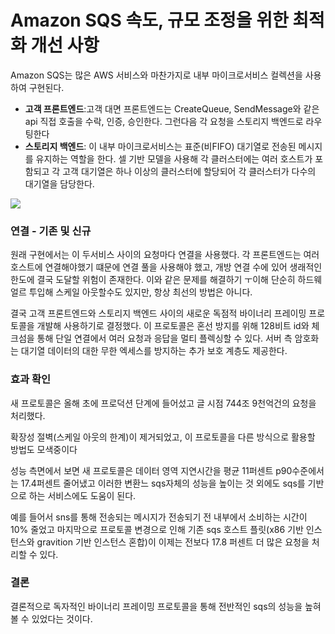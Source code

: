 # Amazon SQS 속도, 규모 조정을 위한 최적화 개선 사항

Amazon SQS는 많은 AWS 서비스와 마찬가지로 내부 마이크로서비스 컬렉션을 사용하여 구현된다. 

- **고객 프론트엔드**:고객 대면 프론트엔드는 CreateQueue, SendMessage와 같은 api 직접 호출을 수락, 인증, 승인한다. 그런다음 각 요청을 스토리지 백엔드로 라우팅한다
- **스토리지 백엔드**: 이 내부 마이크로서비스는 표준(비FIFO) 대기열로 전송된 메시지를 유지하는 역할을 한다. 셀 기반 모델을 사용해 각 클러스터에는 여러 호스트가 포함되고 각 고객 대기열은 하나 이상의 클러스터에 할당되어 각 클러스터가 다수의 대기열을 담당한다.
  
![](https://d2908q01vomqb2.cloudfront.net/da4b9237bacccdf19c0760cab7aec4a8359010b0/2024/03/25/sqs_fleets_3.png)

### **연결 - 기존 및 신규**

원래 구현에서는 이 두서비스 사이의 요청마다 연결을 사용했다. 각 프론트엔드는 여러 호스트에 연결해야했기 떄문에 연결 풀을 사용해야 했고, 개방 연결 수에 있어 생래적인 한도에 결국 도달할 위험이 존재한다. 이와 같은 문제를 해결하기 ㅜ이해 단순히 하드웨얼르 투입해 스케일 아웃할수도 있지만, 항상 최선의 방법은 아니다.

결국 고객 프론트엔드와 스토리지 백엔드 사이의 새로운 독점적 바이너리 프레이밍 프로토콜을 개발해 사용하기로 결정했다. 이 프로토콜은 혼선 방지를 위해 128비트 id와 체크섬을 통해 단일 연결에서 여러 요청과 응답을 멀티 플렉싱할 수 있다. 서버 측 암호화는 대기열 데이터의 대한 무한 엑세스를 방지하는 추가 보호 계층도 제공한다.

### **효과 확인**

새 프로토콜은 올해 초에 프로덕션 단계에 들어섰고 글 시점 744조 9천억건의 요청을 처리했다.

확장성 절벽(스케일 아웃의 한계)이 제거되었고, 이 프로토콜을 다른 방식으로 활용할 방법도 모색중이다

성능 측면에서 보면 새 프로토콜은 데이터 영역 지연시간을 평균 11퍼센트 p90수준에서는 17.4퍼센트 줄어냈고 이러한 변환느 sqs자체의 성능을 높이는 것 외에도 sqs를 기반으로 하는 서비스에도 도움이 된다.

예를 들어서 sns를 통해 전송되는 메시지가 전송되기 전 내부에서 소비하는 시간이 10% 줄었고 마지막으로 프로토콜 변경으로 인해 기존 sqs 호스트 플릿(x86 기반 인스턴스와 gravition 기반 인스턴스 혼합)이 이제는 전보다 17.8 퍼센트 더 많은 요청을 처리할 수 있다.

### 결론

결론적으로 독자적인 바이너리 프레이밍 프로토콜을 통해 전반적인 sqs의 성능을 높혀볼 수 있었다는 것이다.